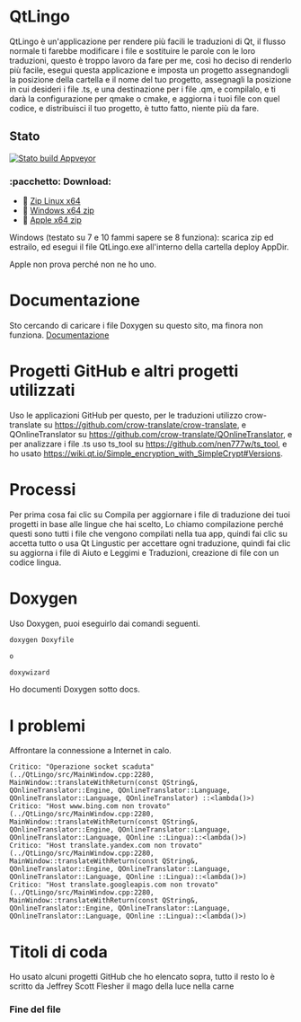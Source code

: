 # QtLingo

QtLingo è un'applicazione per rendere più facili le traduzioni di Qt,
il flusso normale ti farebbe modificare i file e sostituire le parole con le loro traduzioni,
questo è troppo lavoro da fare per me,
così ho deciso di renderlo più facile,
esegui questa applicazione e imposta un progetto assegnandogli la posizione della cartella e il nome del tuo progetto,
assegnagli la posizione in cui desideri i file .ts,
e una destinazione per i file .qm,
e compilalo,
e ti darà la configurazione per qmake o cmake,
e aggiorna i tuoi file con quel codice,
e distribuisci il tuo progetto,
è tutto fatto, niente più da fare.

## Stato

[![Stato build Appveyor](https://ci.appveyor.com/api/projects/status/j7htumuwfx31elf6?svg=true)](https://ci.appveyor.com/project/Light-Wizzard/qtlingo)

### :pacchetto: **Download:**

- :penguin: [Zip Linux x64](https://github.com/Light-Wizzard/QtLingo/releases/download/continuous/QtLingo-Ubuntu-Release-x64.zip)
- :office: [Windows x64 zip](https://github.com/Light-Wizzard/QtLingo/releases/download/continuous/QtLingo-Windows-Release-x64.zip)
- :apple: [Apple x64 zip](https://github.com/Light-Wizzard/QtLingo/releases/download/continuous/QtLingo-MacOs-Release-x64.zip)

Windows (testato su 7 e 10 fammi sapere se 8 funziona): scarica zip ed estrailo,
ed esegui il file QtLingo.exe all'interno della cartella deploy AppDir.

Apple non prova perché non ne ho uno.

# Documentazione

Sto cercando di caricare i file Doxygen su questo sito, ma finora non funziona.
[Documentazione](https://light-wizzard.github.io/QtLingo/)

# Progetti GitHub e altri progetti utilizzati

Uso le applicazioni GitHub per questo,
per le traduzioni utilizzo crow-translate su https://github.com/crow-translate/crow-translate,
e QOnlineTranslator su https://github.com/crow-translate/QOnlineTranslator,
e per analizzare i file .ts uso ts_tool su https://github.com/nen777w/ts_tool,
e ho usato https://wiki.qt.io/Simple_encryption_with_SimpleCrypt#Versions.

# Processi

Per prima cosa fai clic su Compila per aggiornare i file di traduzione dei tuoi progetti in base alle lingue che hai scelto,
Lo chiamo compilazione perché questi sono tutti i file che vengono compilati nella tua app,
quindi fai clic su accetta tutto o usa Qt Lingustic per accettare ogni traduzione,
quindi fai clic su aggiorna i file di Aiuto e Leggimi e Traduzioni,
creazione di file con un codice lingua.

# Doxygen

Uso Doxygen, puoi eseguirlo dai comandi seguenti.

```bash
doxygen Doxyfile

o

doxywizard
```

Ho documenti Doxygen sotto docs.

# I problemi

Affrontare la connessione a Internet in calo.

```
Critico: "Operazione socket scaduta" (../QtLingo/src/MainWindow.cpp:2280, MainWindow::translateWithReturn(const QString&, QOnlineTranslator::Engine, QOnlineTranslator::Language, QOnlineTranslator::Language, QOnlineTranslator) ::<lambda()>)
Critico: "Host www.bing.com non trovato" (../QtLingo/src/MainWindow.cpp:2280, MainWindow::translateWithReturn(const QString&, QOnlineTranslator::Engine, QOnlineTranslator::Language, QOnlineTranslator::Language, QOnline ::Lingua)::<lambda()>)
Critico: "Host translate.yandex.com non trovato" (../QtLingo/src/MainWindow.cpp:2280, MainWindow::translateWithReturn(const QString&, QOnlineTranslator::Engine, QOnlineTranslator::Language, QOnlineTranslator::Language, QOnline ::Lingua)::<lambda()>)
Critico: "Host translate.googleapis.com non trovato" (../QtLingo/src/MainWindow.cpp:2280, MainWindow::translateWithReturn(const QString&, QOnlineTranslator::Engine, QOnlineTranslator::Language, QOnlineTranslator::Language, QOnline ::Lingua)::<lambda()>)

```

# Titoli di coda

Ho usato alcuni progetti GitHub che ho elencato sopra, tutto il resto lo è
scritto da Jeffrey Scott Flesher il mago della luce nella carne

### Fine del file